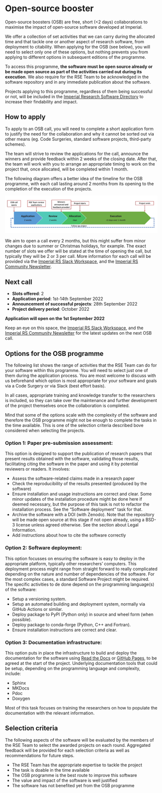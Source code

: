 # Open-source booster 

Open-source boosters (OSB) are free, short (<2 days) collaborations to maximise the impact of open-source software developed at Imperial.  

We offer a collection of set activities that we can carry during the allocated time and that tackle one or another aspect of research software, from deployment to citability. When applying for the OSB (see below), you will need to select only one of these options, but nothing prevents you from applying to different options in subsequent editions of the programme. 

To access this programme, **the software must be open source already or be made open source as part of the activities carried out during its execution**. We also require for the RSE Team to be acknowledged in the software repository and in any immediate publication about the software. 

Projects applying to this programme, regardless of them being successful or not, will be included in the [Imperial Research Software Directory](https://imperialcollegelondon.github.io/research-software-directory/) to increase their findability and impact. 

## How to apply 

To apply to an OSB call, you will need to complete a short application form to justify the need for the collaboration and why it cannot be sorted out via other means (eg. Code Surgeries, standard software projects, third-party schemes).  

The team will strive to review the applications for the call, announce the winners and provide feedback within 2 weeks of the closing date. After that, the team will work with you to arrange an appropriate timing to work on the project that, once allocated, will be completed within 1 month. 

The following diagram offers a better idea of the timeline for the OSB programme, with each call lasting around 2 months from its opening to the completion of the execution of the projects. 

![](timeline.png)

We aim to open a call every 2 months, but this might suffer from minor changes due to summer or Christmas holidays, for example. The exact number of slots we offer will be stated at the time of opening the call, but typically they will be 2 or 3 per call. More information for each call will be provided via the [Imperial RS Slack Workspace](https://join.slack.com/t/imperialsrscommunity/shared_invite/zt-e6e02hwh-ex8tqtlzVUL~CltktSQPnw), and the [Imperial RS Community Newsletter](https://imperialcollegelondon.github.io/rs-community-newsletters/). 

## Next call

- **Slots offered**: 2
- **Application period**: 1st-14th September 2022
- **Announcement of successful projects**: 28th September 2022
- **Project delivery period**: October 2022

**Application will open on the 1st September 2022**

Keep an eye on this space, the [Imperial RS Slack Workspace](https://join.slack.com/t/imperialsrscommunity/shared_invite/zt-e6e02hwh-ex8tqtlzVUL~CltktSQPnw), and the [Imperial RS Community Newsletter](https://imperialcollegelondon.github.io/rs-community-newsletters/) for the latest updates on the next OSB call. 

## Options for the OSB programme 

The following list shows the range of activities that the RSE Team can do for your software within this programme. You will need to select just one of them during the application process. You are most welcome to discuss with us beforehand which option is most appropriate for your software and goals via a Code Surgery or via Slack (best effort basis).  

In all cases, appropriate training and knowledge transfer to the researchers is included, so they can take over the maintenance and further development of the project themselves once the collaboration is completed.  

Mind that some of the options scale with the complexity of the software and therefore the OSB programme might not be enough to complete the tasks in the time available. This is one of the selection criteria described bove considered when selecting the projects. 

### Option 1: Paper pre-submission assessment:  

This option is designed to support the publication of research papers that present results obtained with the software, validating those results, facilitating citing the software in the paper and using it by potential reviewers or readers. It involves: 

- Assess the software-related claims made in a research paper     
- Check the reproducibility of the results presented (produced by the software)     
- Ensure installation and usage instructions are correct and clear. Some minor updates of the installation procedure might be done here if deemed necessary, but the purpose of this task is not to refactor the installation process. See the “Software deployment” task for that. 
- Archive the software with a DOI (with Zenodo). Note that the repository will be made open source at this stage if not open already, using a BSD-3 license unless agreed otherwise. See the section about Legal Information.  
- Add instructions about how to cite the software correctly 

### Option 2: Software deployment: 

This option focusses on ensuring the software is easy to deploy in the appropriate platform, typically other researchers’ computers. This deployment process might range from straight forward to really complicated depending on the nature and number of dependencies of the software. For the most complex cases, a standard Software Project might be required. The specific activities to de done depend on the programming language(s) of the software: 

- Setup a versioning system.
- Setup an automated building and deployment system, normally via GitHub Actions or similar.
- Deploy package to PyPI (Python only) in source and wheel form (when possible). 
- Deploy package to conda-forge (Python, C++ and Fortran).
- Ensure installation instructions are correct and clear. 

### Option 3: Documentation infrastructure: 

This option puts in place the infrastructure to build and deploy the documentation for the software using [Read the Docs](https://readthedocs.org/) or [GitHub Pages](https://pages.github.com/), to be agreed at the start of the project. Underlying documentation tools that could be setup, depending on the programming language and complexity, include: 

- Sphinx 
- MKDocs
- Pdoc 
- Doxygen 

Most of this task focuses on training the researchers on how to populate the documentation with the relevant information. 

## Selection criteria 

The following aspects of the software will be evaluated by the members of the RSE Team to select the awarded projects on each round. Aggregated feedback will be provided for each selection criteria as well as recommendations for future steps. 

- The RSE Team has the appropriate expertise to tackle the project 
- The task is doable in the time available 
- The OSB programme is the best route to improve this software
- The value and impact of the software is well justified 
- The software has not benefited yet from the OSB programme

